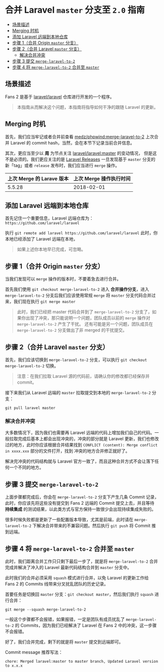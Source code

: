 # 合并 Laravel `master` 分支至 `2.0` 指南

- [场景描述](#overview)
- [Merging 时机](#merging-time)
- [添加 Laravel 远端到本地仓库](#add-laravel-repo)
- [步骤 1（合并 Origin `master` 分支）](#merged-origin-master-branch)
- [步骤 2（合并 Laravel `master` 分支）](#merged-laravel-master-branch)
    - [解决合并冲突](#resolve-conflict)
- [步骤 3 提交 `merge-laravel-to-2`](#push-merge-laravel-branch)
- [步骤 4 将 `merge-laravel-to-2` 合并至 `master`](#merged-merge-laravel-branch-to-master)

<a name="overview"></a>
## 场景描述

Fans 2 是基于 [laravel/laravel](https://github.com/laravel/laravel) 仓库进行开发的一个程序。

> 本指南从而解决这个问题，本指南将指导如何干净的跟随 Laravel 的更新。

<a name="merging-time"></a>
## Merging 时机

首先，我们应当牢记或者合并前查看 [medz/phpwind:merge-laravel-to-2](https://github.com/medz/phpwind/tree/merge-laravel-to-2) 上次合并 Laravel 的 commit hash，当然，会在本节下记录当前合并信息。

其次，更应当至少以 **周** 为节点关注 [laravel/laravel:master](https://github.com/laravel/laravel/tree/master) 的变动情况，
但是这不是必须的。我们更应关注的是 [Laravel Releases](https://github.com/laravel/laravel/releases) 一旦发现基于 `master` 分支的新「tag」或者 `release` 发布时，我们应当进行 `merge` 操作。

上次 Merge 的 Larave 版本 | 上次 Merge 操作执行时间
------------------------|----------------------
5.5.28 | 2018-02-01

<a name="add-laravel-repo"></a>
## 添加 Laravel 远端到本地仓库

首先记住一个重要信息，Laravel 远端仓库为：`https://github.com/laravel/laravel`

执行 `git remote add laravel https://github.com/laravel/laravel` 此时，你本地已经添加了 Laravel 远端在本地，

> 如果上述你本地早已完成，可忽略。

<a name="merged-origin-master-branch"></a>
## 步骤 1（合并 Origin `master` 分支）

当我们发现可以 `merge` 操作的版本时，不要着急去进行合并。

首先我们使用 `git checkout merge-laravel-to-2` 进入 **合并操作分支**，进入 `merge-laravel-to-2` 分支后我们应该使用常规 `merge` 将 `master` 
分支代码合并过来，我们现在执行 `git merge master`

> 此时，我们已经把 master 代码合并到了 `merge-laravel-to-2` 分支了，如果你出现了冲突，那只能说明一个问题，团队成员以前的 `merge` 操作对 `merge-laravel-to-2` 产生了干扰。
> 还有可能是另一个问题，团队成员在 `merge-laravel-to-2` 分支做出了非 merged 的干扰提交。

<a name="merged-laravel-master-branch"></a>
## 步骤 2（合并 Laravel `master` 分支）

首先，我们应该切换到 `merge-laravel-to-2` 分支，可以执行 `git checkout merge-laravel-to-2` 切换。

> 注意：在我们拉取 Laravel 源的代码前，请确认你的修改都已经保存并 commit。

接下来我们从 Laravel 远端的 `master` 拉取提交到本地的 `merge-laravel-to-2` 分支：

```shell
git pull laravel master
```

<a name="resolve-conflict"></a>
### 解决合并冲突

大多数情况下，因为我们也需要再 Laravel 远端的代码上增加我们自己的代码。一般拉取完成后基本上都会出现冲突的，冲突的部分就是 Laravel 更新，我们也修改过的地方，此时你应该根据合并结果找到 `CONFLICT (content): Merge conflict in xxxx.xxx` 部分的文件打开，找到
冲突的地方合并修正就好了。

解决完冲突的代码结构就与 Laravel 官方一致了，而且这种合并方式不会让落下任何一个不同的地方。

<a name="push-merge-laravel-branch"></a>
## 步骤 3 提交 `merge-laravel-to-2`

上面步骤都完成后，你会在 `merge-laravel-to-2` 分支下产生几条 Commit 记录，此时，你应该先将这些没有提交到 Fans 2 远端的 Commit 提交上去，并且等待 **持续集成** 的测试结果，以此类方式与官方保持一致很少会出现持续集成失败的。

很多时候失败都是更新了一些配置版本导致，尤其是前端，此时请在 `merge-laravel-to-2`
 下解决合并带来的不兼容问题。然后执行 `git push` 将 Commit 推到远端。

<a name="merged-merge-laravel-branch-to-master"></a>
## 步骤 4 将 `merge-laravel-to-2` 合并至 `master`

此时，我们距离合并工作只只剩下最后一步了，就是将 `merge-laravel-to-2` 合并完成并解决了冲入的 Laravel 最新代码结构合并到 `master` 分支中。

此时我们的合并必须采用 `squash` 模式进行合并，以免 Laravel 的更新工作给 Fans 2 的 Commits 线带来分叉扰乱团队的历史记录。

首要任务是切换回 `master` 分支：`git checkout master`，然后我们执行 `squash` 进行合并：

```shell
git merge --squash merge-laravel-to-2
```

一般这个步骤都不会报错，如果报错，一定是团队有成员扰乱了 `merge-laravel-to-2` 的 Commits，因为我们已经解决了 Laravel 在 Fans 2 中的冲突，这一步骤不会报错。

好了，我们合并完成，剩下的就是将 `master` 提交到远端即可。

Commit message 推荐写法：

```
chore: Merged laravel:master to master branch, Updated Laravel version to x.x.x
```
